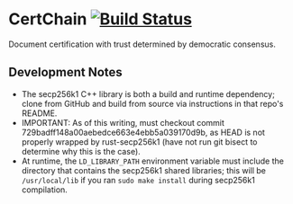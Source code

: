 # CertChain [![Build Status](https://travis-ci.org/mquinn/CertChain.svg)](https://travis-ci.org/mquinn/CertChain)
Document certification with trust determined by democratic consensus.

## Development Notes
* The secp256k1 C++ library is both a build and runtime dependency; clone from GitHub and build from source via instructions in that repo's README.
* IMPORTANT: As of this writing, must checkout commit 729badff148a00aebedce663e4ebb5a039170d9b, as HEAD is not properly wrapped by rust-secp256k1 (have not run git bisect to determine why this is the case).
* At runtime, the `LD_LIBRARY_PATH` environment variable must include the directory that contains the secp256k1 shared libraries; this will be `/usr/local/lib` if you ran `sudo make install` during secp256k1 compilation.
